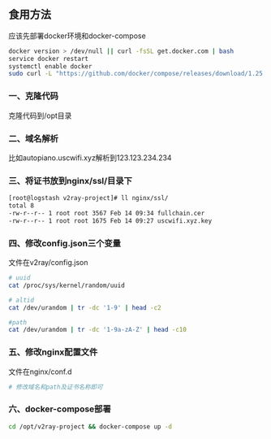 ## 食用方法

应该先部署docker环境和docker-compose

```bash
docker version > /dev/null || curl -fsSL get.docker.com | bash 
service docker restart 
systemctl enable docker
sudo curl -L "https://github.com/docker/compose/releases/download/1.25.3/docker-compose-$(uname -s)-$(uname -m)" -o /usr/local/bin/docker-compose && sudo chmod +x /usr/local/bin/docker-compose
```

### 一、克隆代码

克隆代码到/opt目录

### 二、域名解析

比如autopiano.uscwifi.xyz解析到123.123.234.234

### 三、将证书放到nginx/ssl/目录下

```bash
[root@logstash v2ray-project]# ll nginx/ssl/
total 8
-rw-r--r-- 1 root root 3567 Feb 14 09:34 fullchain.cer
-rw-r--r-- 1 root root 1675 Feb 14 09:27 uscwifi.xyz.key
```

### 四、修改config.json三个变量

文件在v2ray/config.json

```bash
# uuid
cat /proc/sys/kernel/random/uuid

# altid
cat /dev/urandom | tr -dc '1-9' | head -c2

#path
cat /dev/urandom | tr -dc '1-9a-zA-Z' | head -c10
```

### 五、修改nginx配置文件

文件在nginx/conf.d

```bash
# 修改域名和path及证书名称即可
```

### 六、docker-compose部署

```bash
cd /opt/v2ray-project && docker-compose up -d
```


